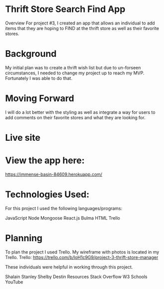# Thrift Store Search Find App
Overview
For project #3, I created an app that allows an individual to add items that they are hoping to FIND at the thrift store as well as their favorite stores.

# Background
My initial plan was to create a thrift wish list but due to un-forseen circumstances, I needed to change my project up to reach my MVP. Fortunately I was able to do that.

# Moving Forward
I will do a lot better with the styling as well as integrate a way for users to add comments on their favorite stores and what they are looking for. 

# Live site

# View the app here:
https://immense-basin-84609.herokuapp.com/

# Technologies Used:
For this project I used the following languages/programs:

JavaScript
Node
Mongoose
React.js
Bulma
HTML
Trello

# Planning
To plan the project I used Trello. My wireframe with photos is located in my Trello. Trello: 
https://trello.com/b/loH1c9G9/project-3-thrift-store-manager


These individuals were helpful in working through this project.

Shalain
Stanley
Shelby
Destin
Resources
Stack Overflow
W3 Schools
YouTube